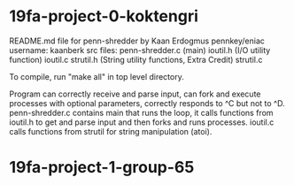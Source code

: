 # 19fa-project-0-koktengri
README.md file for penn-shredder by Kaan Erdogmus
pennkey/eniac username: kaanberk
src files:
penn-shredder.c (main)
ioutil.h (I/O utility function)
ioutil.c
strutil.h (String utility functions, Extra Credit)
strutil.c

To compile, run "make all" in top level directory.

Program can correctly receive and parse input, can fork and execute processes with optional parameters, correctly responds to ^C but not to ^D. penn-shredder.c contains main that runs the loop, it calls functions from ioutil.h to get and parse input and then forks and runs processes. ioutil.c calls functions from strutil for string manipulation (atoi).


# 19fa-project-1-group-65
